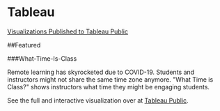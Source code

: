 # Tableau

[Visualizations Published to Tableau Public](https://public.tableau.com/profile/mitzi.bandera#!/)

##Featured 

###What-Time-Is-Class

Remote learning has skyrocketed due to COVID-19. Students and instructors might not share the same time zone anymore. "What Time is Class?" shows instructors what time they might be engaging students.

See the full and interactive visualization over at [Tableau Public](https://public.tableau.com/profile/mitzi.bandera#!/vizhome/WhatTimeisClass/WhatTimeisClass?publish=yes).
